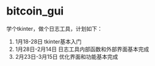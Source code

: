 # bitcoin_gui
学个tkinter，做个日志工具，计划如下：
1. 1月18-28日 tkinter基本入门
2. 1月28日-2月14日 日志工具内部函数和外部界面基本完成
3. 2月23日-3月15日 优化界面和功能基本完成
